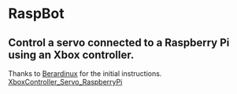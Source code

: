 # RaspBot

## Control a servo connected to a Raspberry Pi using an Xbox controller.

Thanks to [Berardinux](https://github.com/Berardinux) for the initial instructions. [XboxController_Servo_RaspberryPi](https://github.com/Berardinux/XboxController_Servo_RaspberryPi)
